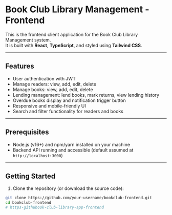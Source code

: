 # Book Club Library Management - Frontend

This is the frontend client application for the Book Club Library Management system.  
It is built with **React**, **TypeScript**, and styled using **Tailwind CSS**.

---

## Features

- User authentication with JWT
- Manage readers: view, add, edit, delete
- Manage books: view, add, edit, delete
- Lending management: lend books, mark returns, view lending history
- Overdue books display and notification trigger button
- Responsive and mobile-friendly UI
- Search and filter functionality for readers and books

---

## Prerequisites

- Node.js (v16+) and npm/yarn installed on your machine
- Backend API running and accessible (default assumed at `http://localhost:3000`)

---

## Getting Started

1. Clone the repository (or download the source code):

```bash
git clone https://github.com/your-username/bookclub-frontend.git
cd bookclub-frontend
#   h t t p s - g i t h u b o o k - c l u b - l i b r a r y - a p p - f r o n t e n d  
 